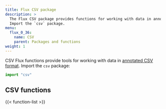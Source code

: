 ```yaml
---
title: Flux CSV package
description: >
  The Flux CSV package provides functions for working with data in annotated CSV format.
  Import the `csv` package.
menu:
  flux_0_36:
    name: CSV
    parent: Packages and functions
weight: 1
---
```


CSV Flux functions provide tools for working with data in [annotated CSV format](https://github.com/influxdata/flux/blob/master/docs/SPEC.md#csv).
Import the `csv` package:

```js
import "csv"
```

## CSV functions
{{< function-list >}}
